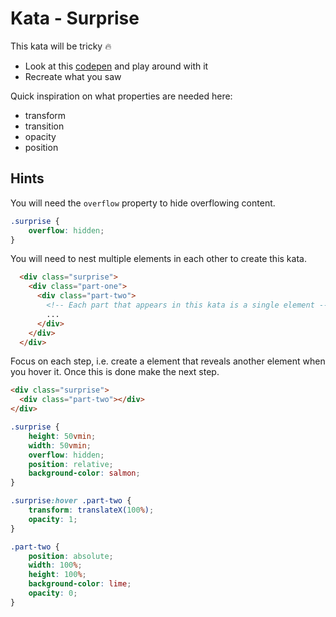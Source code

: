 # Kata - Surprise

This kata will be tricky 🔥

- Look at this [codepen](https://codepen.io/nicokoenig/full/vgQXgL) and play around with it
- Recreate what you saw

Quick inspiration on what properties are needed here:
- transform
- transition
- opacity
- position

## Hints

You will need the `overflow` property to hide overflowing content.

```css
.surprise {
    overflow: hidden;
}
```

You will need to nest multiple elements in each other to create this kata.

```html
  <div class="surprise">
    <div class="part-one">
      <div class="part-two">
        <!-- Each part that appears in this kata is a single element -->
        ...
      </div>
    </div>
  </div>
```

Focus on each step, i.e. create a element that reveals another element when you hover it. Once this is done make the next step.

```html
<div class="surprise">
  <div class="part-two"></div>
</div>
```

```css
.surprise {
    height: 50vmin;
    width: 50vmin;
    overflow: hidden;
    position: relative;
    background-color: salmon;
}

.surprise:hover .part-two {
    transform: translateX(100%);
    opacity: 1;
}

.part-two {
    position: absolute;
    width: 100%;
    height: 100%;
    background-color: lime;
    opacity: 0;
}

```